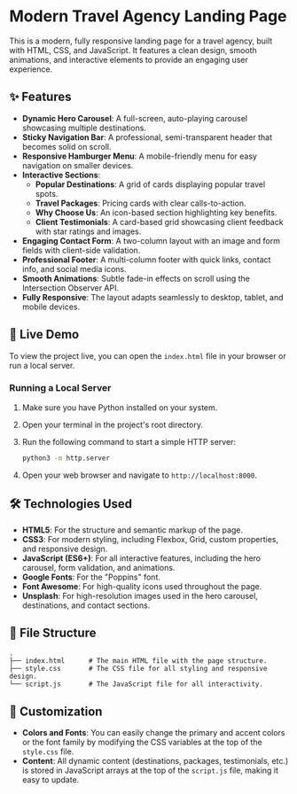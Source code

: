 # Modern Travel Agency Landing Page

This is a modern, fully responsive landing page for a travel agency, built with HTML, CSS, and JavaScript. It features a clean design, smooth animations, and interactive elements to provide an engaging user experience.

## ✨ Features

-   **Dynamic Hero Carousel**: A full-screen, auto-playing carousel showcasing multiple destinations.
-   **Sticky Navigation Bar**: A professional, semi-transparent header that becomes solid on scroll.
-   **Responsive Hamburger Menu**: A mobile-friendly menu for easy navigation on smaller devices.
-   **Interactive Sections**:
    -   **Popular Destinations**: A grid of cards displaying popular travel spots.
    -   **Travel Packages**: Pricing cards with clear calls-to-action.
    -   **Why Choose Us**: An icon-based section highlighting key benefits.
    -   **Client Testimonials**: A card-based grid showcasing client feedback with star ratings and images.
-   **Engaging Contact Form**: A two-column layout with an image and form fields with client-side validation.
-   **Professional Footer**: A multi-column footer with quick links, contact info, and social media icons.
-   **Smooth Animations**: Subtle fade-in effects on scroll using the Intersection Observer API.
-   **Fully Responsive**: The layout adapts seamlessly to desktop, tablet, and mobile devices.

## 🚀 Live Demo

To view the project live, you can open the `index.html` file in your browser or run a local server.

### Running a Local Server

1.  Make sure you have Python installed on your system.
2.  Open your terminal in the project's root directory.
3.  Run the following command to start a simple HTTP server:

    ```bash
    python3 -m http.server
    ```

4.  Open your web browser and navigate to `http://localhost:8000`.

## 🛠️ Technologies Used

-   **HTML5**: For the structure and semantic markup of the page.
-   **CSS3**: For modern styling, including Flexbox, Grid, custom properties, and responsive design.
-   **JavaScript (ES6+)**: For all interactive features, including the hero carousel, form validation, and animations.
-   **Google Fonts**: For the "Poppins" font.
-   **Font Awesome**: For high-quality icons used throughout the page.
-   **Unsplash**: For high-resolution images used in the hero carousel, destinations, and contact sections.

## 📂 File Structure

```
.
├── index.html      # The main HTML file with the page structure.
├── style.css       # The CSS file for all styling and responsive design.
└── script.js       # The JavaScript file for all interactivity.
```

## 🎨 Customization

-   **Colors and Fonts**: You can easily change the primary and accent colors or the font family by modifying the CSS variables at the top of the `style.css` file.
-   **Content**: All dynamic content (destinations, packages, testimonials, etc.) is stored in JavaScript arrays at the top of the `script.js` file, making it easy to update.
